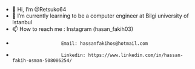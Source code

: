 - 👋 Hi, I’m @Retsuko64
- 🌱 I’m currently learning to be a computer engineer at Bilgi university of Istanbul
- 📫 How to reach me : Instagram (hasan_fakih03)
-                       Email: hassanfakihos@hotmail.com
-                       Linkedin: https://www.linkedin.com/in/hassan-fakih-osman-508086254/
